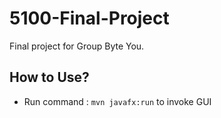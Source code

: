 # 5100-Final-Project
Final project for Group Byte You. 

## How to Use?
- Run command : `mvn javafx:run` to invoke GUI